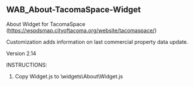 ## WAB_About-TacomaSpace-Widget
About Widget for TacomaSpace (https://wspdsmap.cityoftacoma.org/website/tacomaspace/)

Customization adds information on last commercial property data update.

Version 2.14

INSTRUCTIONS:
1. Copy Widget.js to \widgets\About\Widget.js
